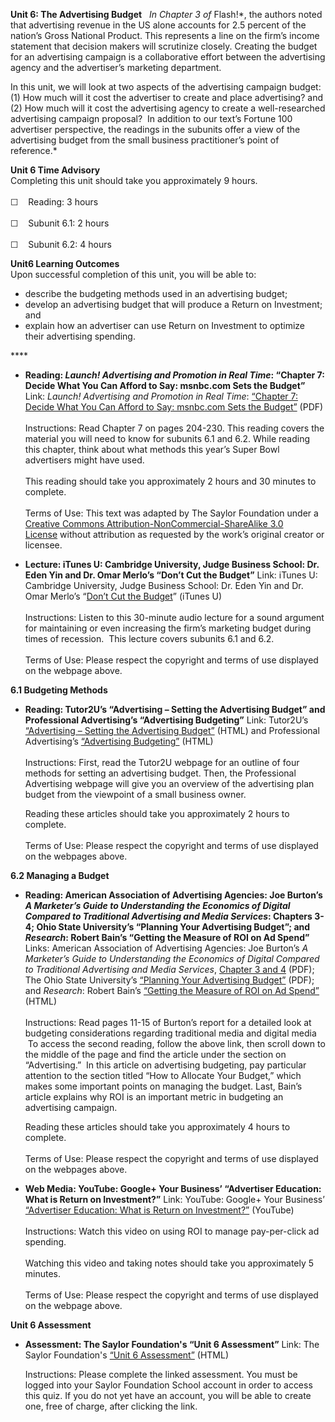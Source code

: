 **Unit 6: The Advertising Budget** <span id="6"></span> 
*In Chapter 3 of* Flash!*, the authors noted that advertising revenue in
the US alone accounts for 2.5 percent of the nation’s Gross National
Product. This represents a line on the firm’s income statement that
decision makers will scrutinize closely. Creating the budget for an
advertising campaign is a collaborative effort between the advertising
agency and the advertiser’s marketing department.  
  
 In this unit, we will look at two aspects of the advertising campaign
budget: (1) How much will it cost the advertiser to create and place
advertising? and (2) How much will it cost the advertising agency to
create a well-researched advertising campaign proposal?  In addition to
our text’s Fortune 100 advertiser perspective, the readings in the
subunits offer a view of the advertising budget from the small business
practitioner’s point of reference.*

**Unit 6 Time Advisory**  
Completing this unit should take you approximately 9 hours.  
    
 ☐    Reading: 3 hours  
    
 ☐    Subunit 6.1: 2 hours  
    
 ☐    Subunit 6.2: 4 hours

**Unit6 Learning Outcomes**  
Upon successful completion of this unit, you will be able to:
-   describe the budgeting methods used in an advertising budget;
-   develop an advertising budget that will produce a Return on
    Investment; and
-   explain how an advertiser can use Return on Investment to optimize
    their advertising spending.

**** <span id="6.0"></span> 
-   **Reading: *Launch! Advertising and Promotion in Real Time*:
    “Chapter 7: Decide What You Can Afford to Say: msnbc.com Sets the
    Budget”**
    Link: *Launch! Advertising and Promotion in Real Time*: [“Chapter 7:
    Decide What You Can Afford to Say: msnbc.com Sets the
    Budget”](https://resources.saylor.org/wwwresources/archived/site/textbooks/Launch!%20Advertising%20and%20Promotion%20in%20Real%20Time.pdf)
    (PDF)  
        
     Instructions: Read Chapter 7 on pages 204-230. This reading covers
    the material you will need to know for subunits 6.1 and 6.2. While
    reading this chapter, think about what methods this year’s Super
    Bowl advertisers might have used.  
        
     This reading should take you approximately 2 hours and 30 minutes
    to complete.  
        
     Terms of Use: This text was adapted by The Saylor Foundation under
    a [Creative Commons Attribution-NonCommercial-ShareAlike 3.0
    License](http://creativecommons.org/licenses/by-nc-sa/3.0/) without
    attribution as requested by the work’s original creator or licensee.

-   **Lecture: iTunes U: Cambridge University, Judge Business School:
    Dr. Eden Yin and Dr. Omar Merlo’s “Don’t Cut the Budget”**
    Link: iTunes U: Cambridge University, Judge Business School: Dr.
    Eden Yin and Dr. Omar Merlo’s “[Don’t Cut the
    Budget](http://itunes.apple.com/us/podcast/dont-cut-the-budget/id380452452?i=84522859)”
    (iTunes U)  
        
     Instructions: Listen to this 30-minute audio lecture for a sound
    argument for maintaining or even increasing the firm’s marketing
    budget during times of recession.  This lecture covers subunits 6.1
    and 6.2.  
        
     Terms of Use: Please respect the copyright and terms of use
    displayed on the webpage above.

**6.1 Budgeting Methods** <span id="6.1"></span> 
-   **Reading: Tutor2U’s “Advertising – Setting the Advertising Budget”
    and Professional Advertising’s “Advertising Budgeting”**
    Link: Tutor2U’s [“Advertising – Setting the Advertising
    Budget”](http://tutor2u.net/business/marketing/promotion_advertising_budget.asp)
    (HTML) and Professional Advertising’s [“Advertising
    Budgeting”](https://web.archive.org/web/20130606042411/http://www.myprofessionaladvertising.com/Advertising%20Budgeting.htm)
    (HTML)  
        
     Instructions: First, read the Tutor2U webpage for an outline of
    four methods for setting an advertising budget. Then, the
    Professional Advertising webpage will give you an overview of the
    advertising plan budget from the viewpoint of a small business
    owner.  
      
     Reading these articles should take you approximately 2 hours to
    complete.  
        
     Terms of Use: Please respect the copyright and terms of use
    displayed on the webpages above.

**6.2 Managing a Budget** <span id="6.2"></span> 
-   **Reading: American Association of Advertising Agencies: Joe
    Burton’s *A Marketer’s Guide to Understanding the Economics of
    Digital Compared to Traditional Advertising and Media Services*:
    Chapters 3-4; Ohio State University’s “Planning Your Advertising
    Budget”; and *Research*: Robert Bain’s “Getting the Measure of ROI
    on Ad Spend”**
    Links: American Association of Advertising Agencies: Joe Burton’s *A
    Marketer’s Guide to Understanding the Economics of Digital Compared
    to Traditional Advertising and Media Services*, [Chapter 3 and
    4](http://ams.aaaa.org/eweb/upload/catalog/pdfs/MG18.pdf) (PDF); The
    Ohio State University’s [“Planning Your Advertising
    Budget”](http://sbdc.osu.edu/toolbox.htm) (PDF); and *Research*:
    Robert Bain’s [“Getting the Measure of ROI on Ad
    Spend”](http://www.research-live.com/features/getting-the-measure-of-roi-on-ad-spend/4000461.article)
    (HTML)  
        
     Instructions: Read pages 11-15 of Burton’s report for a detailed
    look at budgeting considerations regarding traditional media and
    digital media  To access the second reading, follow the above link,
    then scroll down to the middle of the page and find the article
    under the section on “Advertising.”  In this article on advertising
    budgeting, pay particular attention to the section titled “How to
    Allocate Your Budget,” which makes some important points on managing
    the budget. Last, Bain’s article explains why ROI is an important
    metric in budgeting an advertising campaign.  
      
     Reading these articles should take you approximately 4 hours to
    complete.  
        
     Terms of Use: Please respect the copyright and terms of use
    displayed on the webpages above.

-   **Web Media: YouTube: Google+ Your Business’ “Advertiser Education:
    What is Return on Investment?”**
    Link: YouTube: Google+ Your Business’ [“Advertiser Education: What
    is Return on
    Investment?”](http://www.youtube.com/watch?v=nRruI3De2Hk)
    (YouTube)  
        
     Instructions: Watch this video on using ROI to manage pay-per-click
    ad spending.  
        
     Watching this video and taking notes should take you approximately
    5 minutes.  
        
     Terms of Use: Please respect the copyright and terms of use
    displayed on the webpage above.

**Unit 6 Assessment** <span id="6.3"></span> 
-   **Assessment: The Saylor Foundation's “Unit 6 Assessment”**
    Link: The Saylor Foundation's [“Unit 6
    Assessment”](http://school.saylor.org/mod/quiz/view.php?id=1062) (HTML)  
      
     Instructions: Please complete the linked assessment. You must be
    logged into your Saylor Foundation School account in order to access
    this quiz. If you do not yet have an account, you will be able to
    create one, free of charge, after clicking the link. 


